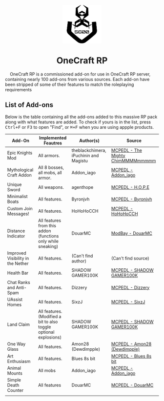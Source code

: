 <div align="center">
	<img src="https://github.com/Virus5600/OneCraft-RP/blob/4005bef8e67b1322e75566d970aa915e1b919b98/BP/pack_icon.png" alt="OneCraft RP Logo" title="OneCraft RP Logo" width="25%" align="center"/>
</div>

<h1 align="center">OneCraft RP</h1>
&nbsp;&nbsp;&nbsp;&nbsp;OneCraft RP is a commissioned add-on for use in OneCraft RP server, containing nearly 100 add-ons from various sources. Each add-on have been stripped of some of their features to match the 
roleplaying requirements

## List of Add-ons
Below is the table containing all the add-ons added to this massive RP pack along with what features are added. To check if yours is in the list,
press <kbd>Ctrl+F</kbd> or <kbd>F3</kbd> to open "Find", or <kbd>⌘+F</kbd> when you are using appple products.

| Add-On | Implemented Feautres | Author(s) | Source |
|--------|----------------------|---------|--------|
| Epic Knights Mod | All armors. | theblackchimera, iPuchinin and Magistu | [MCPEDL - The Mighty ChimMMMMmmmmm](https://mcpedl.com/the-epic-knights-mod/) |
| Mythological Craft Addon | All 8 bosses, all mobs, all armor. | Addon_iago | [MCPEDL - Addon_iago](https://mcpedl.com/mythological-craft-addon/) |
| Unique Sword | All weapons. | agenthope | [MCPEDL - H.O.P.E](https://mcpedl.com/unique-sword/) |
| Minimalist Boats | All features. | Byronjvh | [MCPEDL - Byronjvh](https://mcpedl.com/minimalist-boats-addon-1-2/) |
| Custom Join Messages! | All features. | HoHoHoCCH | [MCPEDL - HoHoHoCCH](https://mcpedl.com/custom-join-messages-customizable/) |
| Distance Indicator | All features from this addon (functions only while sneaking) | DouarMC | [ModBay - DouarMC](https://modbay.org/mods/1260-distance-indicator.html) |
| Improved Visibility in the Nether | All features. | (Can't find author) | (Can't find source) |
| Health Bar | All features. | SHADOW GAMER100K | [MCPEDL - SHADOW GAMER100K](https://mcpedl.com/health-bar-works-with-addons-mobs/) |
| Chat Ranks and Anti-Spam | All features. | Dizzery | [MCPEDL - Dizzery](https://mcpedl.com/chat-ranks-anti-spam/) |
| UAssist Homes | All features. | SixzJ | [MCPEDL - SixzJ](https://mcpedl.com/uassist-homes-v0-1/) |
| Land Claim | All features. (Modified a bit to also toggle optional explosions) | SHADOW GAMER100K | [MCPEDL - SHADOW GAMER100K](https://mcpedl.com/land-claim/) |
| One Way Glass | All features. | Amon28 (Dewdimpple) | [MCPEDL - Amon28 (Dewdimpple)](https://mcpedl.com/one-way-glass-addon/) |
| Art Enthusiasm | All features. | Blues 8s bit | [MCPEDL - Blues 8s bit](https://mcpedl.com/art-enthusiams/) |
| Animal Mounts | All mobs | Addon_iago | [MCPEDL - Addon_iago](https://mcpedl.com/animal-mounts-addon-v1-0/) |
| Simple Death Counter | All features | DouarMC | [MCPEDL - DouarMC](https://mcpedl.com/douarmc-simple-death-counter/) |
|  |  |  |  |
